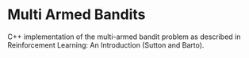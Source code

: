 # Multi Armed Bandits
C++ implementation of the multi-armed bandit problem as described in Reinforcement Learning: An Introduction (Sutton and Barto).
